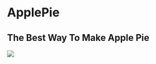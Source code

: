 # ApplePie
## The Best Way To Make Apple Pie
<img src="https://preppykitchen.com/wp-content/uploads/2023/08/Apple-Pie-Recipe-Recipe-Card-500x500.jpg">


